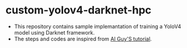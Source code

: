 # custom-yolov4-darknet-hpc

- This repository contains sample implemantation of training a YoloV4 model using Darknet framework. 
- The steps and codes are inspired from <a href="https://colab.research.google.com/drive/1_GdoqCJWXsChrOiY8sZMr_zbr_fH-0Fg?usp=sharing"> AI Guy'S tutorial</a>.
